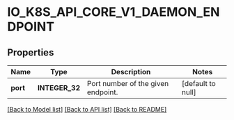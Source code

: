 # IO_K8S_API_CORE_V1_DAEMON_ENDPOINT

## Properties
Name | Type | Description | Notes
------------ | ------------- | ------------- | -------------
**port** | **INTEGER_32** | Port number of the given endpoint. | [default to null]

[[Back to Model list]](../README.md#documentation-for-models) [[Back to API list]](../README.md#documentation-for-api-endpoints) [[Back to README]](../README.md)



